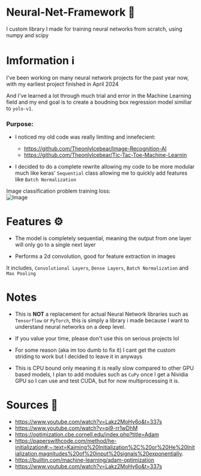 # Neural-Net-Framework 🧠
I custom library I made for training neural networks from scratch, using numpy and scipy


# Imformation ℹ

I've been working on many neural network projects for the past year now, with my earliest project finished in April 2024

And I've learned a lot through much trial and error in the Machine Learning field and my end goal is to create a boudning box regression model similiar to `yolo-v1`.

### Purpose:

 - I noticed my old code was really limiting and innefecient:
 
   - https://github.com/TheonlyIcebear/Image-Recognition-AI
   - https://github.com/TheonlyIcebear/Tic-Tac-Toe-Machine-Learnin

 - I decided to do a complete rewrite allowing my code to be more modular much like keras' `Sequential` class allowing me to quickly add features like `Batch Normalization`


Image classification problem training loss:<br>
![Image](image.png)

# Features ⚙
 - The model is completely sequential, meaning the output from one layer will only go to a single next layer

 - Performs a 2d convolution, good for feature extraction in images

It includes, `Convolutional Layers`, `Dense Layers`, `Batch Normalization` and `Max Pooling`

# Notes

 - This is **NOT** a replacement for actual Neural Network libraries such as `Tensorflow` or `PyTorch`, this is simply a library i made because I want to understand neural networks on a deep level.

- If you value your time, please don't use this on serious projects lol

 - For some reason (aka im too dumb to fix it) I cant get the custom striding to work but I decided to leave it in anyways

 - This is CPU bound only meaning it is really slow compared to other GPU based models, I plan to add modules such as `CuPy` once I get a Nividia GPU so I can use and test CUDA, but for now multiprocessing it is.

# Sources 🔌

 - https://www.youtube.com/watch?v=Lakz2MoHy6o&t=337s
 - https://www.youtube.com/watch?v=pj9-rr1wDhM
 - https://optimization.cbe.cornell.edu/index.php?title=Adam
 - https://paperswithcode.com/method/he-initialization#:~:text=Kaiming%20Initialization%2C%20or%20He%20Initialization,magnitudes%20of%20input%20signals%20exponentially.
 - https://builtin.com/machine-learning/adam-optimization
 - https://www.youtube.com/watch?v=Lakz2MoHy6o&t=337s

